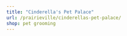 ```yaml
---
title: "Cinderella's Pet Palace"
url: /prairieville/cinderellas-pet-palace/
shop: pet grooming
---
```

